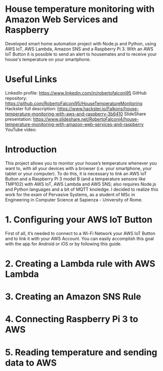 # House temperature monitoring with Amazon Web Services and Raspberry
Developed smart home automation project with Node.js and Python, using AWS IoT, AWS Lambda, Amazon SNS and a Raspberry Pi 3. With an AWS IoT Button it is possible to send an alert to housemates and to receive your house's temperature on your smartphone.

# Useful Links
LinkedIn profile: https://www.linkedin.com/in/robertofalconi95
GitHub repository: https://github.com/RobertoFalconi95/HouseTemperatureMonitoring
Hackster full description: https://www.hackster.io/Falkons/house-temperature-monitoring-with-aws-and-raspberry-3b6410
SlideShare presentation: https://www.slideshare.net/RobertoFalconi4/house-temperature-monitoring-with-amazon-web-services-and-raspberry 
YouTube video: 

# Introduction
This project allows you to monitor your house’s temperature whenever you want to, with all your devices with a browser (i.e. your smartphone, your tablet or your computer).
To do this, it is necessary to link an AWS IoT Button and a Raspberry Pi 3 model B (and a temperature sensore like TMP102) with AWS IoT, AWS Lambda and AWS SNS; also requires Node.js and Python languages and a bit of MQTT knoledge.
I decided to realize this work for the exam of Pervasive Systems, as a student of MSc in Engineering in Computer Science at Sapienza - University of Rome.
# 1. Configuring your AWS IoT Button
First of all, it’s needed to connect to a Wi-Fi Network your AWS IoT Button and to link it with your AWS Account. You can easily accomplish this goal with the app for Android or iOS or by following this guide.
# 2. Creating a Lambda rule with AWS Lambda
# 3. Creating an Amazon SNS Rule
# 4. Connecting Raspberry Pi 3 to AWS
# 5. Reading temperature and sending data to AWS
